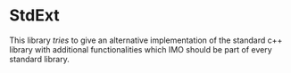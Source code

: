 # StdExt #
This library _tries_ to give an alternative implementation of the standard c++ library with additional functionalities which IMO should
be part of every standard library.
